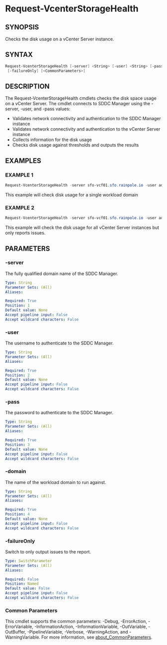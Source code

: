 # Request-VcenterStorageHealth

## SYNOPSIS

Checks the disk usage on a vCenter Server instance.

## SYNTAX

```powershell
Request-VcenterStorageHealth [-server] <String> [-user] <String> [-pass] <String> [-domain] <String>
 [-failureOnly] [<CommonParameters>]
```

## DESCRIPTION

The Request-VcenterStorageHealth cmdlets checks the disk space usage on a vCenter Server.
The cmdlet
connects to SDDC Manager using the -server, -user, and -pass values:

- Validates network connectivity and authentication to the SDDC Manager instance
- Validates network connectivity and authentication to the vCenter Server instance
- Collects information for the disk usage
- Checks disk usage against thresholds and outputs the results

## EXAMPLES

### EXAMPLE 1

```powershell
Request-VcenterStorageHealth -server sfo-vcf01.sfo.rainpole.io -user admin@local -pass VMw@re1!VMw@re1! -workloadDomain sfo-w01
```

This example will check disk usage for a single workload domain

### EXAMPLE 2

```powershell
Request-VcenterStorageHealth -server sfo-vcf01.sfo.rainpole.io -user admin@local -pass VMw@re1!VMw@re1! -allDomains -failureOnly
```

This example will check the disk usage for all vCenter Server instances but only reports issues.

## PARAMETERS

### -server

The fully qualified domain name of the SDDC Manager.

```yaml
Type: String
Parameter Sets: (All)
Aliases:

Required: True
Position: 1
Default value: None
Accept pipeline input: False
Accept wildcard characters: False
```

### -user

The username to authenticate to the SDDC Manager.

```yaml
Type: String
Parameter Sets: (All)
Aliases:

Required: True
Position: 2
Default value: None
Accept pipeline input: False
Accept wildcard characters: False
```

### -pass

The password to authenticate to the SDDC Manager.

```yaml
Type: String
Parameter Sets: (All)
Aliases:

Required: True
Position: 3
Default value: None
Accept pipeline input: False
Accept wildcard characters: False
```

### -domain

The name of the workload domain to run against.

```yaml
Type: String
Parameter Sets: (All)
Aliases:

Required: True
Position: 4
Default value: None
Accept pipeline input: False
Accept wildcard characters: False
```

### -failureOnly

Switch to only output issues to the report.

```yaml
Type: SwitchParameter
Parameter Sets: (All)
Aliases:

Required: False
Position: Named
Default value: False
Accept pipeline input: False
Accept wildcard characters: False
```

### Common Parameters

This cmdlet supports the common parameters: -Debug, -ErrorAction, -ErrorVariable, -InformationAction, -InformationVariable, -OutVariable, -OutBuffer, -PipelineVariable, -Verbose, -WarningAction, and -WarningVariable. For more information, see [about_CommonParameters](http://go.microsoft.com/fwlink/?LinkID=113216).
